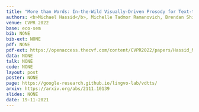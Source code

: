 ```yaml
---
title: "More than Words: In-the-Wild Visually-Driven Prosody for Text-to-Speech"
authors: <b>Michael Hassid</b>, Michelle Tadmor Ramanovich, Brendan Shillingford, Miaosen Wang, Ye Jia, Tal Remez
venue: CVPR 2022
base: eco-sem
bib: NONE
bib-ext: NONE
pdf: NONE
pdf-ext: https://openaccess.thecvf.com/content/CVPR2022/papers/Hassid_More_Than_Words_In-the-Wild_Visually-Driven_Prosody_for_Text-to-Speech_CVPR_2022_paper.pdf
data: NONE
talk: NONE
code: NONE
layout: post
poster: NONE
page: https://google-research.github.io/lingvo-lab/vdtts/
arxiv: https://arxiv.org/abs/2111.10139
slides: NONE
date: 19-11-2021
---
```

